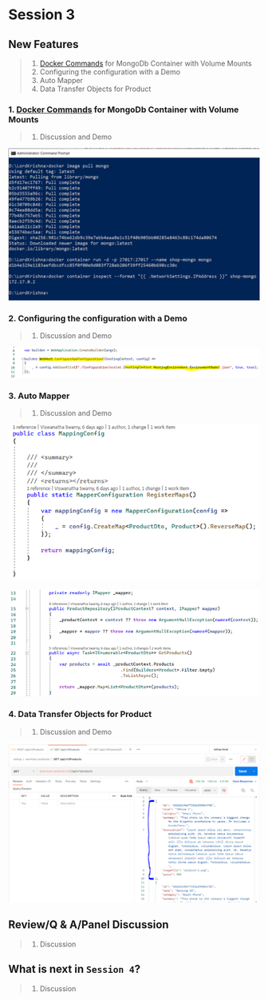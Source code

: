 # Session 3


## New Features

> 1. [Docker Commands](./DockerCommandsForMongo.md) for MongoDb Container with Volume Mounts
> 1. Configuring the configuration with a Demo
> 1. Auto Mapper
> 1. Data Transfer Objects for Product

### 1. [Docker Commands](./DockerCommandsForMongo.md) for MongoDb Container with Volume Mounts
> 1. Discussion and Demo

![Deploy Mongo Db as Container |150x150](../Images/S3_CreateMongoContainer.PNG)

### 2. Configuring the configuration with a Demo
> 1. Discussion and Demo

![Configure The Configuration |150x150](../Images/S3_ConfigureTheConfiguration.PNG)

### 3. Auto Mapper
> 1. Discussion and Demo

![Auto Mapper |150x150](../Images/S3_AutoMapper_1.PNG)

![Auto Mapper |150x150](../Images/S3_AutoMapper_2.PNG)

### 4. Data Transfer Objects for Product
> 1. Discussion and Demo

![Output from API List Of Dtos |150x150](../Images/S3_OutputListOfDtos.PNG)


## Review/Q & A/Panel Discussion

> 1. Discussion

## What is next in `Session 4`?

> 1. Discussion
